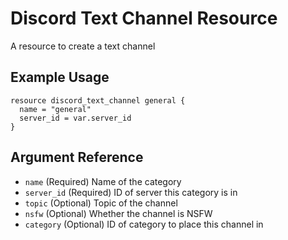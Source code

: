# Discord Text Channel Resource

A resource to create a text channel

## Example Usage

```hcl-terraform
resource discord_text_channel general {
  name = "general"
  server_id = var.server_id
}
```

## Argument Reference

* `name` (Required) Name of the category
* `server_id` (Required) ID of server this category is in
* `topic` (Optional) Topic of the channel
* `nsfw` (Optional) Whether the channel is NSFW
* `category` (Optional) ID of category to place this channel in
